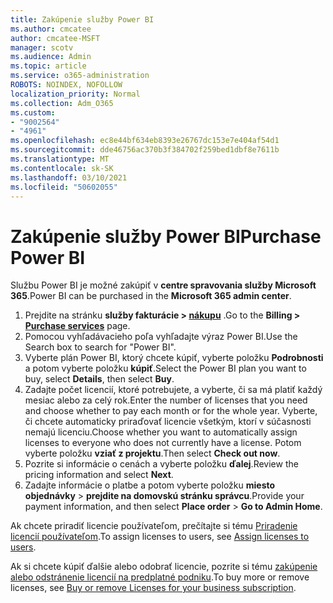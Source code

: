 ```yaml
---
title: Zakúpenie služby Power BI
ms.author: cmcatee
author: cmcatee-MSFT
manager: scotv
ms.audience: Admin
ms.topic: article
ms.service: o365-administration
ROBOTS: NOINDEX, NOFOLLOW
localization_priority: Normal
ms.collection: Adm_O365
ms.custom:
- "9002564"
- "4961"
ms.openlocfilehash: ec8e44bf634eb8393e26767dc153e7e404af54d1
ms.sourcegitcommit: dde46756ac370b3f384702f259bed1dbf8e7611b
ms.translationtype: MT
ms.contentlocale: sk-SK
ms.lasthandoff: 03/10/2021
ms.locfileid: "50602055"
---
```

# <a name="purchase-power-bi"></a><span data-ttu-id="aba6a-102">Zakúpenie služby Power BI</span><span class="sxs-lookup"><span data-stu-id="aba6a-102">Purchase Power BI</span></span>

<span data-ttu-id="aba6a-103">Službu Power BI je možné zakúpiť v **centre spravovania služby Microsoft 365**.</span><span class="sxs-lookup"><span data-stu-id="aba6a-103">Power BI can be purchased in the **Microsoft 365 admin center**.</span></span>

1. <span data-ttu-id="aba6a-104">Prejdite na stránku **služby fakturácie > [nákupu](https://go.microsoft.com/fwlink/p/?linkid=868433)** .</span><span class="sxs-lookup"><span data-stu-id="aba6a-104">Go to the **Billing > [Purchase services](https://go.microsoft.com/fwlink/p/?linkid=868433)** page.</span></span>
2. <span data-ttu-id="aba6a-105">Pomocou vyhľadávacieho poľa vyhľadajte výraz Power BI.</span><span class="sxs-lookup"><span data-stu-id="aba6a-105">Use the Search box to search for "Power BI".</span></span>
3. <span data-ttu-id="aba6a-106">Vyberte plán Power BI, ktorý chcete kúpiť, vyberte položku **Podrobnosti** a potom vyberte položku **kúpiť**.</span><span class="sxs-lookup"><span data-stu-id="aba6a-106">Select the Power BI plan you want to buy, select **Details**, then select **Buy**.</span></span>
4. <span data-ttu-id="aba6a-107">Zadajte počet licencií, ktoré potrebujete, a vyberte, či sa má platiť každý mesiac alebo za celý rok.</span><span class="sxs-lookup"><span data-stu-id="aba6a-107">Enter the number of licenses that you need and choose whether to pay each month or for the whole year.</span></span> <span data-ttu-id="aba6a-108">Vyberte, či chcete automaticky priraďovať licencie všetkým, ktorí v súčasnosti nemajú licenciu.</span><span class="sxs-lookup"><span data-stu-id="aba6a-108">Choose whether you want to automatically assign licenses to everyone who does not currently have a license.</span></span> <span data-ttu-id="aba6a-109">Potom vyberte položku **vziať z projektu**.</span><span class="sxs-lookup"><span data-stu-id="aba6a-109">Then select **Check out now**.</span></span>
5. <span data-ttu-id="aba6a-110">Pozrite si informácie o cenách a vyberte položku **ďalej**.</span><span class="sxs-lookup"><span data-stu-id="aba6a-110">Review the pricing information and select **Next**.</span></span>
6. <span data-ttu-id="aba6a-111">Zadajte informácie o platbe a potom vyberte položku **miesto objednávky**  >  **prejdite na domovskú stránku správcu**.</span><span class="sxs-lookup"><span data-stu-id="aba6a-111">Provide your payment information, and then select **Place order** > **Go to Admin Home**.</span></span>

<span data-ttu-id="aba6a-112">Ak chcete priradiť licencie používateľom, prečítajte si tému [Priradenie licencií používateľom](https://docs.microsoft.com/microsoft-365/admin/manage/assign-licenses-to-users).</span><span class="sxs-lookup"><span data-stu-id="aba6a-112">To assign licenses to users, see [Assign licenses to users](https://docs.microsoft.com/microsoft-365/admin/manage/assign-licenses-to-users).</span></span>

<span data-ttu-id="aba6a-113">Ak si chcete kúpiť ďalšie alebo odobrať licencie, pozrite si tému [zakúpenie alebo odstránenie licencií na predplatné podniku](https://docs.microsoft.com/microsoft-365/commerce/licenses/buy-licenses).</span><span class="sxs-lookup"><span data-stu-id="aba6a-113">To buy more or remove licenses, see [Buy or remove Licenses for your business subscription](https://docs.microsoft.com/microsoft-365/commerce/licenses/buy-licenses).</span></span>